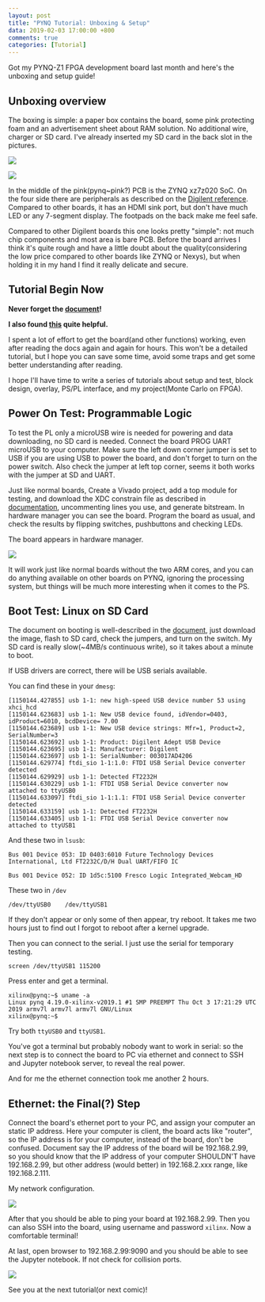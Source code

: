 ```yaml
---
layout: post
title: "PYNQ Tutorial: Unboxing & Setup"
data: 2019-02-03 17:00:00 +800
comments: true
categories: [Tutorial]
---
```


Got my PYNQ-Z1 FPGA development board last month and here's the unboxing and setup guide!

## Unboxing overview

The boxing is simple: a paper box contains the board, some pink protecting foam and an advertisement sheet about RAM solution. No additional wire, charger or SD card. I've already inserted my SD card in the back slot in the pictures. 

![](/MyBlog/images/pynq/front.jpg)

![](/MyBlog/images/pynq/back.jpg)

In the middle of the pink(pynq~pink?) PCB is the ZYNQ xz7z020 SoC. On the four side there are peripherals as described on the [Digilent reference](https://store.digilentinc.com/pynq-z1-python-productivity-for-zynq-7000-arm-fpga-soc/). Compared to other boards, it has an HDMI sink port, but don't have much LED or any 7-segment display. The footpads on the back make me feel safe. 

Compared to other Digilent boards this one looks pretty "simple": not much chip components and most area is bare PCB. Before the board arrives I think it's quite rough and have a little doubt about the quality(considering the low price compared to other boards like ZYNQ or Nexys), but when holding it in my hand I find it really delicate and secure. 

## Tutorial Begin Now

**Never forget the [document](https://pynq.readthedocs.io/en/v2.5/index.html)!**

**I also found [this](https://github.com/Xilinx/PYNQ_Workshop) quite helpful.**

I spent a lot of effort to get the board(and other functions) working, even after reading the docs again and again for hours. This won't be a detailed tutorial, but I hope you can save some time, avoid some traps and get some better understanding after reading. 

I hope I'll have time to write a series of tutorials about setup and test, block design, overlay, PS/PL interface, and my project(Monte Carlo on FPGA). 

## Power On Test: Programmable Logic

To test the PL only a microUSB wire is needed for powering and data downloading, no SD card is needed. Connect the board PROG UART microUSB to your computer. Make sure the left down corner jumper is set to USB if you are using USB to power the board, and don't forget to turn on the power switch. Also check the jumper at left top corner, seems it both works with the jumper at SD and UART. 

Just like normal boards, Create a Vivado project, add a top module for testing, and download the XDC constrain file as described in [documentation](https://pynq.readthedocs.io/en/v2.0/overlay_design_methodology/board_settings.html), uncommenting lines you use, and generate bitstream. In hardware manager you can see the board. Program the board as usual, and check the results by flipping switches, pushbuttons and checking LEDs. 

The board appears in hardware manager.

![](/MyBlog/images/pynq/hwm.png)

It will work just like normal boards without the two ARM cores, and you can do anything available on other boards on PYNQ, ignoring the processing system, but things will be much more interesting when it comes to the PS. 

## Boot Test: Linux on SD Card

The document on booting is well-described in the [document](https://pynq.readthedocs.io/en/v2.5/getting_started/pynq_z1_setup.html), just download the image, flash to SD card, check the jumpers, and turn on the switch. My SD card is really slow(~4MB/s continuous write), so it takes about a minute to boot. 

If USB drivers are correct, there will be USB serials available. 

You can find these in your `dmesg`:

```
[1150144.427855] usb 1-1: new high-speed USB device number 53 using xhci_hcd
[1150144.623683] usb 1-1: New USB device found, idVendor=0403, idProduct=6010, bcdDevice= 7.00
[1150144.623689] usb 1-1: New USB device strings: Mfr=1, Product=2, SerialNumber=3
[1150144.623692] usb 1-1: Product: Digilent Adept USB Device
[1150144.623695] usb 1-1: Manufacturer: Digilent
[1150144.623697] usb 1-1: SerialNumber: 003017AD4206
[1150144.629774] ftdi_sio 1-1:1.0: FTDI USB Serial Device converter detected
[1150144.629929] usb 1-1: Detected FT2232H
[1150144.630229] usb 1-1: FTDI USB Serial Device converter now attached to ttyUSB0
[1150144.633097] ftdi_sio 1-1:1.1: FTDI USB Serial Device converter detected
[1150144.633159] usb 1-1: Detected FT2232H
[1150144.633405] usb 1-1: FTDI USB Serial Device converter now attached to ttyUSB1
```

And these two in `lsusb`:

```
Bus 001 Device 053: ID 0403:6010 Future Technology Devices International, Ltd FT2232C/D/H Dual UART/FIFO IC

Bus 001 Device 052: ID 1d5c:5100 Fresco Logic Integrated_Webcam_HD
```

These two in `/dev`

```
/dev/ttyUSB0	/dev/ttyUSB1
```

If they don't appear or only some of then appear, try reboot. It takes me two hours just to find out I forgot to reboot after a kernel upgrade. 

Then you can connect to the serial. I just use the serial for temporary testing. 

```
screen /dev/ttyUSB1 115200
```

 Press enter and get a terminal.

```
xilinx@pynq:~$ uname -a
Linux pynq 4.19.0-xilinx-v2019.1 #1 SMP PREEMPT Thu Oct 3 17:21:29 UTC 2019 armv7l armv7l armv7l GNU/Linux
xilinx@pynq:~$ 
```

Try both `ttyUSB0` and `ttyUSB1`. 

You've got a terminal but probably nobody want to work in serial: so the next step is to connect the board to PC via ethernet and connect to SSH and Jupyter notebook server, to reveal the real power. 

And for me the ethernet connection took me another 2 hours. 

## Ethernet: the Final(?) Step

Connect the board's ethernet port to your PC, and assign your computer an static IP address. Here your computer is client, the board acts like "router", so the IP address is for your computer, instead of the board, don't be confused. Document say the IP address of the board will be 192.168.2.99, so you should know that the IP address of your computer SHOULDN'T have 192.168.2.99, but other address (would better) in 192.168.2.xxx range, like 192.168.2.111. 

My network configuration. 

![](/MyBlog/images/pynq/ethernet.png)

After that you should be able to ping your board at 192.168.2.99. Then you can also SSH into the board, using username and password `xilinx`. Now a comfortable terminal!

At last, open browser to 192.168.2.99:9090 and you should be able to see the Jupyter notebook. If not check for collision ports. 

![](/MyBlog/images/pynq/notebook.png)

See you at the next tutorial(or next comic)!



